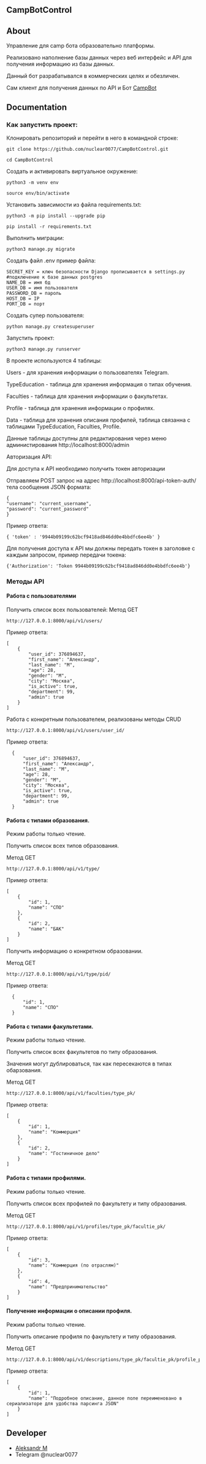 ## CampBotControl

## About
Управление для camp бота образовательно платформы.

Реализовано наполнение базы данных через веб интерфейс и API для получения информацию из базы данных.

Данный бот разрабатывался в коммерческих целях и обезличен.

Сам клиент для получения данных по API и Бот [CampBot](https://github.com/nuclear0077/CampBot)

## Documentation

### Как запустить проект:

Клонировать репозиторий и перейти в него в командной строке:

```
git clone https://github.com/nuclear0077/CampBotControl.git
```

```
cd CampBotControl
```

Cоздать и активировать виртуальное окружение:

```
python3 -m venv env
```

```
source env/bin/activate
```

Установить зависимости из файла requirements.txt:

```
python3 -m pip install --upgrade pip
```

```
pip install -r requirements.txt
```

Выполнить миграции:

```
python3 manage.py migrate
```

Создать файл .env пример файла:
```
SECRET_KEY = ключ безопасности Django прописывается в settings.py
#подключение к базе данных postgres
NAME_DB = имя бд
USER_DB = имя пользователя
PASSWORD_DB = пароль
HOST_DB = IP
PORT_DB = порт
```
Создать супер пользователя:

```
python manage.py createsuperuser
```

Запустить проект:

```
python3 manage.py runserver
```

В проекте используются 4 таблицы:

Users - для хранения информации о пользователях Telegram.

TypeEducation - таблица для хранения информация о типах обучения.

Faculties - таблица для хранения информации о факультетах.

Profile - таблица для хранения информации о профилях.

Data - таблица для хранения описания профилей, таблица связанна с таблицами TypeEducation, Faculties, Profile.

Данные таблицы доступны для редактирования через меню администирования http://localhost:8000/admin

Авторизация API: 

Для доступа к API необходимо получить токен авторизации

Отправляем POST запрос на адрес http://localhost:8000/api-token-auth/ тела сообщения JSON формата:
```
{
"username": "current_username",
"password": "current_password"
}
```

Пример ответа:
```
{ 'token' : '9944b09199c62bcf9418ad846dd0e4bbdfc6ee4b' }
```

Для получения доступа к API мы должны передать токен в заголовке с каждым запросом, пример передачи токена:

```
{'Authorization': 'Token 9944b09199c62bcf9418ad846dd0e4bbdfc6ee4b'}
```

### Методы API
#### Работа с пользователями
Получить список всех пользователей:
Метод GET
```
http://127.0.0.1:8000/api/v1/users/
```
Пример ответа:
```
[
    {
        "user_id": 376894637,
        "first_name": "Александр",
        "last_name": "М",
        "age": 28,
        "gender": "М",
        "city": "Москва",
        "is_active": true,
        "department": 99,
        "admin": true
    }
]
```

Работа с конкретным пользователем, реализованы методы CRUD
```
http://127.0.0.1:8000/api/v1/users/user_id/
```
Пример ответа:
```
  {
      "user_id": 376894637,
      "first_name": "Александр",
      "last_name": "М",
      "age": 28,
      "gender": "М",
      "city": "Москва",
      "is_active": true,
      "department": 99,
      "admin": true
  }
```

#### Работа с типами образования.
Режим работы только чтение.

Получить список всех типов образования.

Метод GET
```
http://127.0.0.1:8000/api/v1/type/
```
Пример ответа:
```
[
    {
        "id": 1,
        "name": "СПО"
    },
    {
        "id": 2,
        "name": "БАК"
    }
]
```

Получить информацию о конкретном образовании.

Метод GET
```
http://127.0.0.1:8000/api/v1/type/pid/
```
Пример ответа:
```
  {
      "id": 1,
      "name": "СПО"
  }
```

#### Работа с типами факультетами.
Режим работы только чтение.

Получить список всех факультетов по типу образования.

Значения могут дублироваться, так как пересекаются в типах обарзования.

Метод GET
```
http://127.0.0.1:8000/api/v1/faculties/type_pk/
```
Пример ответа:
```
[
    {
        "id": 1,
        "name": "Коммерция"
    },
    {
        "id": 2,
        "name": "Гостиничное дело"
    }
]
```

#### Работа с типами профилями.
Режим работы только чтение.

Получить список всех профилей по факультету и типу образования.

Метод GET
```
http://127.0.0.1:8000/api/v1/profiles/type_pk/facultie_pk/
```
Пример ответа:
```
[
    {
        "id": 3,
        "name": "Коммерция (по отраслям)"
    },
    {
        "id": 4,
        "name": "Предпринимательство"
    }
]
```


#### Получение информации о описании профиля.
Режим работы только чтение.

Получить описание профиля по факультету и типу образования.

Метод GET
```
http://127.0.0.1:8000/api/v1/descriptions/type_pk/facultie_pk/profile_pk/
```
Пример ответа:
```
[
    {
        "id": 1,
        "name": "Подробное описание, данное поле переименовано в сериализаторе для удобства парсинга JSON"
    }
]
```


## Developer

- [Aleksandr M](https://github.com/nuclear0077)
- Telegram @nuclear0077

